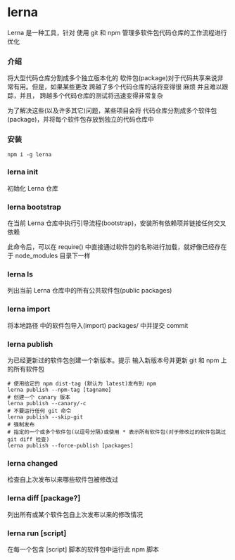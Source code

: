 # lerna
Lerna 是一种工具，针对 使用 git 和 npm 管理多软件包代码仓库的工作流程进行优化

### 介绍
将大型代码仓库分割成多个独立版本化的 软件包(package)对于代码共享来说非常有用。但是，如果某些更改 跨越了多个代码仓库的话将变得很 麻烦 并且难以跟踪，并且， 跨越多个代码仓库的测试将迅速变得非常复杂

为了解决这些(以及许多其它)问题，某些项目会将 代码仓库分割成多个软件包(package)，并将每个软件包存放到独立的代码仓库中


### 安装
```shell
npm i -g lerna
```

### lerna init
初始化 Lerna 仓库


### lerna bootstrap
在当前 Lerna 仓库中执行引导流程(bootstrap)，安装所有依赖项并链接任何交叉依赖

此命令后，可以在 require() 中直接通过软件包的名称进行加载，就好像已经存在于 node_modules 目录下一样


### lerna ls
列出当前 Lerna 仓库中的所有公共软件包(public packages)


### lerna import <pathToRepo>
将本地路径 <pathToRepo> 中的软件包导入(import) packages/<directory-name> 中并提交 commit


### lerna publish
为已经更新过的软件包创建一个新版本。提示 输入新版本号并更新 git 和 npm 上的所有软件包
```shell
# 使用给定的 npm dist-tag (默认为 latest)发布到 npm
lerna publish --npm-tag [tagname]
# 创建一个 canary 版本
lerna publish --canary/-c
# 不要运行任何 git 命令
lerna publish --skip-git
# 强制发布 
# 指定的一个或多个软件包(以逗号分隔)或使用 * 表示所有软件包(对于修改过的软件包跳过 git diff 检查)
lerna publish --force-publish [packages]
```


### lerna changed
检查自上次发布以来哪些软件包被修改过


### lerna diff [package?]
列出所有或某个软件包自上次发布以来的修改情况


### lerna run [script]
在每一个包含 [script] 脚本的软件包中运行此 npm 脚本











